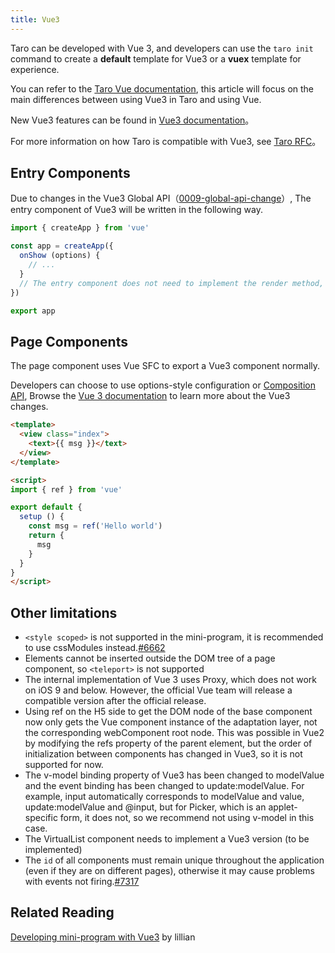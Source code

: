 ```yaml
---
title: Vue3
---
```


Taro can be developed with Vue 3, and developers can use the `taro init` command to create a **default** template for Vue3 or a **vuex** template for experience.

You can refer to the [Taro Vue documentation](./vue.md), this article will focus on the main differences between using Vue3 in Taro and using Vue.

New Vue3 features can be found in  [Vue3 documentation](https://v3.vuejs.org/guide/migration/introduction.html#notable-new-features)。

For more information on how Taro is compatible with Vue3, see [Taro RFC](https://github.com/NervJS/taro-rfcs/blob/master/rfcs/0001-vue-3-support.md)。

## Entry Components

Due to changes in the Vue3 Global API（[0009-global-api-change](https://github.com/vuejs/rfcs/blob/master/active-rfcs/0009-global-api-change.md)）, The entry component of Vue3 will be written in the following way.

```js title="src/app.js"
import { createApp } from 'vue'

const app = createApp({
  onShow (options) {
    // ...
  }
  // The entry component does not need to implement the render method, and even if it does, it will be overridden by taro.
})

export app
```

## Page Components

The page component uses Vue SFC to export a Vue3 component normally.

Developers can choose to use options-style configuration or [Composition API](https://v3.vuejs.org/guide/composition-api-introduction.html), Browse the  [Vue 3 documentation](https://v3.vuejs.org/) to learn more about the Vue3 changes.

```html
<template>
  <view class="index">
    <text>{{ msg }}</text>
  </view>
</template>

<script>
import { ref } from 'vue'

export default {
  setup () {
    const msg = ref('Hello world')
    return {
      msg
    }
  }
}
</script>
```

## Other limitations

* `<style scoped>` is not supported in the mini-program, it is recommended to use cssModules instead.[#6662](https://github.com/NervJS/taro/issues/6662)
* Elements cannot be inserted outside the DOM tree of a page component, so `<teleport>` is not supported
* The internal implementation of Vue 3 uses Proxy, which does not work on iOS 9 and below. However, the official Vue team will release a compatible version after the official release.
* Using ref on the H5 side to get the DOM node of the base component now only gets the Vue component instance of the adaptation layer, not the corresponding webComponent root node. This was possible in Vue2 by modifying the refs property of the parent element, but the order of initialization between components has changed in Vue3, so it is not supported for now.
* The v-model binding property of Vue3 has been changed to modelValue and the event binding has been changed to update:modelValue. For example, input automatically corresponds to modelValue and value, update:modelValue and @input, but for Picker, which is an applet-specific form, it does not, so we recommend not using v-model in this case.
* The VirtualList component needs to implement a Vue3 version (to be implemented)
* The `id` of all components must remain unique throughout the application (even if they are on different pages), otherwise it may cause problems with events not firing.[#7317](https://github.com/NervJS/taro/issues/7317)


## Related Reading

[Developing mini-program with Vue3](https://taro-club.jd.com/topic/2267/%E4%BD%BF%E7%94%A8-vue3-%E5%BC%80%E5%8F%91%E5%B0%8F%E7%A8%8B%E5%BA%8F) by lillian

